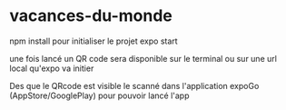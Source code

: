 # vacances-du-monde
npm install pour initialiser le projet
expo start 

une fois lancé un QR code sera disponible sur le terminal ou sur une url local qu'expo va initier

Des que le QRcode est visible le scanné dans l'application expoGo (AppStore/GooglePlay) pour pouvoir lancé l'app 



